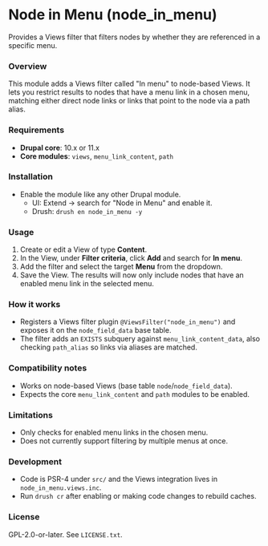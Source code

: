 # Node in Menu (node_in_menu)
Provides a Views filter that filters nodes by whether they are referenced in a specific menu.

### Overview
This module adds a Views filter called "In menu" to node-based Views. It lets you restrict results to nodes that have a menu link in a chosen menu, matching either direct node links or links that point to the node via a path alias.

### Requirements
- **Drupal core**: 10.x or 11.x
- **Core modules**: `views`, `menu_link_content`, `path`

### Installation
- Enable the module like any other Drupal module.
  - UI: Extend → search for "Node in Menu" and enable it.
  - Drush: `drush en node_in_menu -y`

### Usage
1. Create or edit a View of type **Content**.
2. In the View, under **Filter criteria**, click **Add** and search for **In menu**.
3. Add the filter and select the target **Menu** from the dropdown.
4. Save the View. The results will now only include nodes that have an enabled menu link in the selected menu.

### How it works
- Registers a Views filter plugin `@ViewsFilter("node_in_menu")` and exposes it on the `node_field_data` base table.
- The filter adds an `EXISTS` subquery against `menu_link_content_data`, also checking `path_alias` so links via aliases are matched.

### Compatibility notes
- Works on node-based Views (base table `node`/`node_field_data`).
- Expects the core `menu_link_content` and `path` modules to be enabled.

### Limitations
- Only checks for enabled menu links in the chosen menu.
- Does not currently support filtering by multiple menus at once.

### Development
- Code is PSR-4 under `src/` and the Views integration lives in `node_in_menu.views.inc`.
- Run `drush cr` after enabling or making code changes to rebuild caches.

### License
GPL-2.0-or-later. See `LICENSE.txt`.
